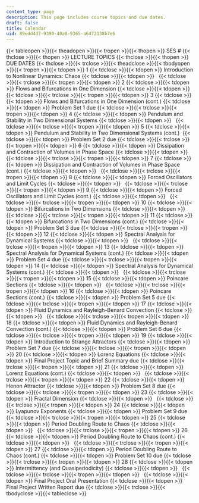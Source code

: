 ```yaml
---
content_type: page
description: This page includes course topics and due dates.
draft: false
title: Calendar
uid: 89edd4d7-9390-40a8-9365-a6472138b7e6
---
```

{{< tableopen >}}{{< theadopen >}}{{< tropen >}}{{< thopen >}}
SES #
{{< thclose >}}{{< thopen >}}
LECTURE TOPICS
{{< thclose >}}{{< thopen >}}
DUE DATES
{{< thclose >}}{{< trclose >}}{{< theadclose >}}{{< tbodyopen >}}{{< tropen >}}{{< tdopen >}}
1
{{< tdclose >}}{{< tdopen >}}
Introduction to Nonlinear Dynamics: Chaos
{{< tdclose >}}{{< tdopen >}}
 
{{< tdclose >}}{{< trclose >}}{{< tropen >}}{{< tdopen >}}
2
{{< tdclose >}}{{< tdopen >}}
Flows and Bifurcations in One Dimension
{{< tdclose >}}{{< tdopen >}}
 
{{< tdclose >}}{{< trclose >}}{{< tropen >}}{{< tdopen >}}
3
{{< tdclose >}}{{< tdopen >}}
Flows and Bifurcations in One Dimension (cont.)
{{< tdclose >}}{{< tdopen >}}
Problem Set 1 due
{{< tdclose >}}{{< trclose >}}{{< tropen >}}{{< tdopen >}}
4
{{< tdclose >}}{{< tdopen >}}
Pendulum and Stability in Two Dimensional Systems
{{< tdclose >}}{{< tdopen >}}
 
{{< tdclose >}}{{< trclose >}}{{< tropen >}}{{< tdopen >}}
5
{{< tdclose >}}{{< tdopen >}}
Pendulum and Stability in Two Dimensional Systems (cont.) 
{{< tdclose >}}{{< tdopen >}}
Problem Set 2 due
{{< tdclose >}}{{< trclose >}}{{< tropen >}}{{< tdopen >}}
6
{{< tdclose >}}{{< tdopen >}}
Dissipation and Contraction of Volumes in Phase Space
{{< tdclose >}}{{< tdopen >}}
 
{{< tdclose >}}{{< trclose >}}{{< tropen >}}{{< tdopen >}}
7
{{< tdclose >}}{{< tdopen >}}
Dissipation and Contraction of Volumes in Phase Space (cont.)
{{< tdclose >}}{{< tdopen >}}
 
{{< tdclose >}}{{< trclose >}}{{< tropen >}}{{< tdopen >}}
8
{{< tdclose >}}{{< tdopen >}}
Forced Oscillators and Limit Cycles
{{< tdclose >}}{{< tdopen >}}
 
{{< tdclose >}}{{< trclose >}}{{< tropen >}}{{< tdopen >}}
9
{{< tdclose >}}{{< tdopen >}}
Forced Oscillators and Limit Cycles (cont.)
{{< tdclose >}}{{< tdopen >}}
 
{{< tdclose >}}{{< trclose >}}{{< tropen >}}{{< tdopen >}}
10
{{< tdclose >}}{{< tdopen >}}
Bifurcations in Two Dimensions
{{< tdclose >}}{{< tdopen >}}
 
{{< tdclose >}}{{< trclose >}}{{< tropen >}}{{< tdopen >}}
11
{{< tdclose >}}{{< tdopen >}}
Bifurcations in Two Dimensions (cont.)
{{< tdclose >}}{{< tdopen >}}
Problem Set 3 due
{{< tdclose >}}{{< trclose >}}{{< tropen >}}{{< tdopen >}}
12
{{< tdclose >}}{{< tdopen >}}
Spectral Analysis for Dynamical Systems
{{< tdclose >}}{{< tdopen >}}
 
{{< tdclose >}}{{< trclose >}}{{< tropen >}}{{< tdopen >}}
13
{{< tdclose >}}{{< tdopen >}}
Spectral Analysis for Dynamical Systems (cont.)
{{< tdclose >}}{{< tdopen >}}
Problem Set 4 due
{{< tdclose >}}{{< trclose >}}{{< tropen >}}{{< tdopen >}}
14
{{< tdclose >}}{{< tdopen >}}
Spectral Analysis for Dynamical Systems (cont.)
{{< tdclose >}}{{< tdopen >}}
 
{{< tdclose >}}{{< trclose >}}{{< tropen >}}{{< tdopen >}}
15
{{< tdclose >}}{{< tdopen >}}
Poincare Sections
{{< tdclose >}}{{< tdopen >}}
 
{{< tdclose >}}{{< trclose >}}{{< tropen >}}{{< tdopen >}}
16
{{< tdclose >}}{{< tdopen >}}
Poincare Sections (cont.)
{{< tdclose >}}{{< tdopen >}}
Problem Set 5 due
{{< tdclose >}}{{< trclose >}}{{< tropen >}}{{< tdopen >}}
17
{{< tdclose >}}{{< tdopen >}}
Fluid Dynamics and Rayleigh-Benard Convection
{{< tdclose >}}{{< tdopen >}}
 
{{< tdclose >}}{{< trclose >}}{{< tropen >}}{{< tdopen >}}
18
{{< tdclose >}}{{< tdopen >}}
Fluid Dynamics and Rayleigh-Benard Convection (cont.)
{{< tdclose >}}{{< tdopen >}}
Problem Set 6 due
{{< tdclose >}}{{< trclose >}}{{< tropen >}}{{< tdopen >}}
19
{{< tdclose >}}{{< tdopen >}}
Introduction to Strange Attractors
{{< tdclose >}}{{< tdopen >}}
Problem Set 7 due
{{< tdclose >}}{{< trclose >}}{{< tropen >}}{{< tdopen >}}
20
{{< tdclose >}}{{< tdopen >}}
Lorenz Equations
{{< tdclose >}}{{< tdopen >}}
Final Project Topic and Brief Summary due
{{< tdclose >}}{{< trclose >}}{{< tropen >}}{{< tdopen >}}
21
{{< tdclose >}}{{< tdopen >}}
Lorenz Equations (cont.)
{{< tdclose >}}{{< tdopen >}}
 
{{< tdclose >}}{{< trclose >}}{{< tropen >}}{{< tdopen >}}
22
{{< tdclose >}}{{< tdopen >}}
Henon Attractor
{{< tdclose >}}{{< tdopen >}}
Problem Set 8 due
{{< tdclose >}}{{< trclose >}}{{< tropen >}}{{< tdopen >}}
23
{{< tdclose >}}{{< tdopen >}}
Fractal Dimension
{{< tdclose >}}{{< tdopen >}}
 
{{< tdclose >}}{{< trclose >}}{{< tropen >}}{{< tdopen >}}
24
{{< tdclose >}}{{< tdopen >}}
Lyapunov Exponents
{{< tdclose >}}{{< tdopen >}}
Problem Set 9 due
{{< tdclose >}}{{< trclose >}}{{< tropen >}}{{< tdopen >}}
25
{{< tdclose >}}{{< tdopen >}}
Period Doubling Route to Chaos
{{< tdclose >}}{{< tdopen >}}
 
{{< tdclose >}}{{< trclose >}}{{< tropen >}}{{< tdopen >}}
26
{{< tdclose >}}{{< tdopen >}}
Period Doubling Route to Chaos (cont.)
{{< tdclose >}}{{< tdopen >}}
 
{{< tdclose >}}{{< trclose >}}{{< tropen >}}{{< tdopen >}}
27
{{< tdclose >}}{{< tdopen >}}
Period Doubling Route to Chaos (cont.)
{{< tdclose >}}{{< tdopen >}}
Problem Set 10 due
{{< tdclose >}}{{< trclose >}}{{< tropen >}}{{< tdopen >}}
28
{{< tdclose >}}{{< tdopen >}}
Intermittency (and Quasiperiodicity)
{{< tdclose >}}{{< tdopen >}}
 
{{< tdclose >}}{{< trclose >}}{{< tropen >}}{{< tdopen >}}
 
{{< tdclose >}}{{< tdopen >}}
Final Project Oral Presentation
{{< tdclose >}}{{< tdopen >}}
Final Project Written Report due
{{< tdclose >}}{{< trclose >}}{{< tbodyclose >}}{{< tableclose >}}